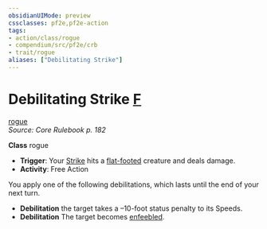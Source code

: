 ```yaml
---
obsidianUIMode: preview
cssclasses: pf2e,pf2e-action
tags:
- action/class/rogue
- compendium/src/pf2e/crb
- trait/rogue
aliases: ["Debilitating Strike"]
---
```

# Debilitating Strike [F](rules/core-rulebook/chapter-9-playing-the-game.md#Actions "Free Action")
[rogue](rules/traits/rogue.md "Rogue Class Trait")  
*Source: Core Rulebook p. 182*  

**Class** rogue
- **Trigger**: Your [Strike](rules/actions/strike.md) hits a [flat-footed](rules/conditions.md#Flat-footed) creature and deals damage.
- **Activity**: Free Action

You apply one of the following debilitations, which lasts until the end of your next turn.

- **Debilitation** the target takes a –10-foot status penalty to its Speeds.
- **Debilitation** The target becomes [enfeebled](rules/conditions.md#Enfeebled).